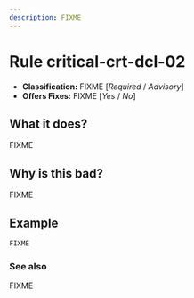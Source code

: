 ```yaml
---
description: FIXME
---
```


# Rule critical-crt-dcl-02

* **Classification:** FIXME [_Required_ / _Advisory_]
* **Offers Fixes:** FIXME [_Yes_ / _No_]

## What it does?

FIXME

## Why is this bad?

FIXME

## Example

```cpp
FIXME
```

### See also

FIXME   
